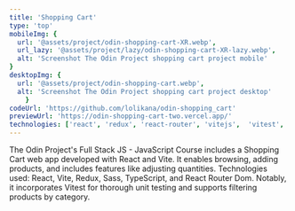 ```yaml
---
title: 'Shopping Cart'
type: 'top'
mobileImg: {
  url: '@assets/project/odin-shopping-cart-XR.webp',
  url_lazy: '@assets/project/lazy/odin-shopping-cart-XR-lazy.webp',
  alt: 'Screenshot The Odin Project shopping cart project mobile'
}
desktopImg: {
  url: '@assets/project/odin-shopping-cart.webp',
  alt: 'Screenshot The Odin Project shopping cart project desktop'
	}
codeUrl: 'https://github.com/lolikana/odin-shopping_cart'
previewUrl: 'https://odin-shopping-cart-two.vercel.app/'
technologies: ['react', 'redux', 'react-router', 'vitejs',  'vitest', 'sass']
---
```



The Odin Project's Full Stack JS - JavaScript Course includes a Shopping Cart web app developed with React and Vite. It enables browsing, adding products, and includes features like adjusting quantities. Technologies used: React, Vite, Redux, Sass, TypeScript, and React Router Dom. Notably, it incorporates Vitest for thorough unit testing and supports filtering products by category.